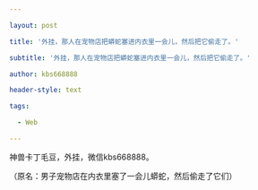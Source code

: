 ---
layout: post
title: '外挂，那人在宠物店把蟒蛇塞进内衣里一会儿，然后把它偷走了。'
subtitle: '外挂，那人在宠物店把蟒蛇塞进内衣里一会儿，然后把它偷走了。'
author: kbs668888
header-style: text
tags:
  - Web
---
神兽卡丁毛豆，外挂，微信kbs668888。

（原名：男子宠物店在内衣里塞了一会儿蟒蛇，然后偷走了它们）

